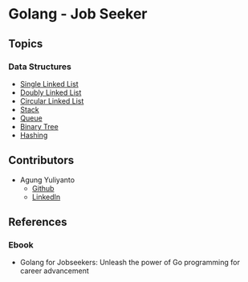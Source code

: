 Golang - Job Seeker
============================

## Topics

### Data Structures
* [Single Linked List](https://github.com/agung96tm/golearn-jobseeker/tree/main/000-data-structures/000-single-linked-list)
* [Doubly Linked List](https://github.com/agung96tm/golearn-jobseeker/blob/main/000-data-structures/001-doubly-linked-list)
* [Circular Linked List](https://github.com/agung96tm/golearn-jobseeker/blob/main/000-data-structures/002-circular-linked-list)
* [Stack](https://github.com/agung96tm/golearn-jobseeker/blob/main/000-data-structures/003-stack)
* [Queue](https://github.com/agung96tm/golearn-jobseeker/blob/main/000-data-structures/004-queue)
* [Binary Tree](https://github.com/agung96tm/golearn-jobseeker/blob/main/000-data-structures/005-binary-tree)
* [Hashing](https://github.com/agung96tm/golearn-jobseeker/blob/main/000-data-structures/006-hashing)


## Contributors
* Agung Yuliyanto
  * [Github](https://github.com/agung96tm) 
  * [LinkedIn](https://www.linkedin.com/in/agung96tm/)


## References

### Ebook
* Golang for Jobseekers: Unleash the power of Go programming for career advancement 
